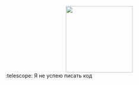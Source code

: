 <div id="header" align="center">
  <img src="https://media.giphy.com/media/l4HnT2y0yWdJD11Ru/giphy.gif" width="180"/>
</div>
:telescope: Я не успею писать код

